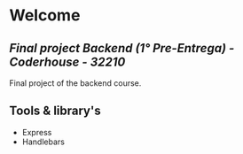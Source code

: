 ﻿# Welcome

## _Final project Backend (1° Pre-Entrega) - Coderhouse - 32210_

Final project of the backend course.

## Tools & library's

- Express
- Handlebars

